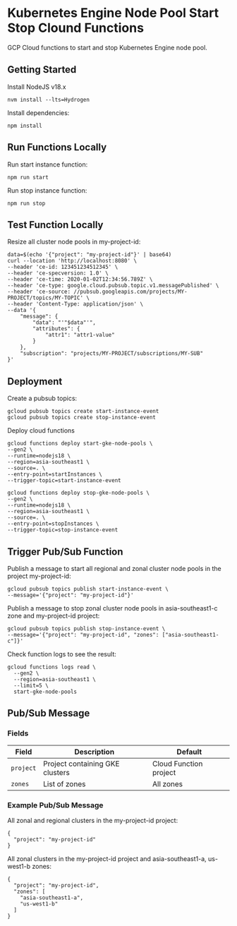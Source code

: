 # Kubernetes Engine Node Pool Start Stop Clound Functions

GCP Cloud functions to start and stop Kubernetes Engine node pool.

## Getting Started

Install NodeJS v18.x

```
nvm install --lts=Hydrogen
```

Install dependencies:

```
npm install
```

## Run Functions Locally

Run start instance function:

```
npm run start
```

Run stop instance function:

```
npm run stop
```

## Test Function Locally

Resize all cluster node pools in my-project-id:

```
data=$(echo '{"project": "my-project-id"}' | base64)
curl --location 'http://localhost:8080' \
--header 'ce-id: 123451234512345' \
--header 'ce-specversion: 1.0' \
--header 'ce-time: 2020-01-02T12:34:56.789Z' \
--header 'ce-type: google.cloud.pubsub.topic.v1.messagePublished' \
--header 'ce-source: //pubsub.googleapis.com/projects/MY-PROJECT/topics/MY-TOPIC' \
--header 'Content-Type: application/json' \
--data '{
    "message": {
        "data": "'"$data"'",
        "attributes": {
            "attr1": "attr1-value"
        }
    },
    "subscription": "projects/MY-PROJECT/subscriptions/MY-SUB"
}'
```

## Deployment

Create a pubsub topics:

```
gcloud pubsub topics create start-instance-event
gcloud pubsub topics create stop-instance-event
```

Deploy cloud functions

```
gcloud functions deploy start-gke-node-pools \
--gen2 \
--runtime=nodejs18 \
--region=asia-southeast1 \
--source=. \
--entry-point=startInstances \
--trigger-topic=start-instance-event

gcloud functions deploy stop-gke-node-pools \
--gen2 \
--runtime=nodejs18 \
--region=asia-southeast1 \
--source=. \
--entry-point=stopInstances \
--trigger-topic=stop-instance-event
```

## Trigger Pub/Sub Function

Publish a message to start all regional and zonal cluster node pools in the project my-project-id:

```
gcloud pubsub topics publish start-instance-event \
--message='{"project": "my-project-id"}'
```

Publish a message to stop zonal cluster node pools in asia-southeast1-c zone and my-project-id project:

```
gcloud pubsub topics publish stop-instance-event \
--message='{"project": "my-project-id", "zones": ["asia-southeast1-c"]}'
```

Check function logs to see the result:

```
gcloud functions logs read \
  --gen2 \
  --region=asia-southeast1 \
  --limit=5 \
  start-gke-node-pools
```

## Pub/Sub Message

### Fields

| Field     | Description                     | Default                |
| --------- | ------------------------------- | ---------------------- |
| `project` | Project containing GKE clusters | Cloud Function project |
| `zones`   | List of zones                   | All zones              |

### Example Pub/Sub Message

All zonal and regional clusters in the my-project-id project:

```
{
  "project": "my-project-id"
}
```

All zonal clusters in the my-project-id project and asia-southeast1-a, us-west1-b zones:

```
{
  "project": "my-project-id",
  "zones": [
    "asia-southeast1-a",
    "us-west1-b"
  ]
}
```
